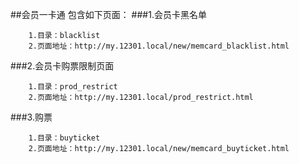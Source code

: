 ##会员一卡通
包含如下页面：
###1.会员卡黑名单
```
    1.目录：blacklist
    2.页面地址：http://my.12301.local/new/memcard_blacklist.html
```
###2.会员卡购票限制页面
```
    1.目录：prod_restrict
    2.页面地址：http://my.12301.local/prod_restrict.html
```
###3.购票
```
    1.目录：buyticket
    2.页面地址：http://my.12301.local/new/memcard_buyticket.html
```
